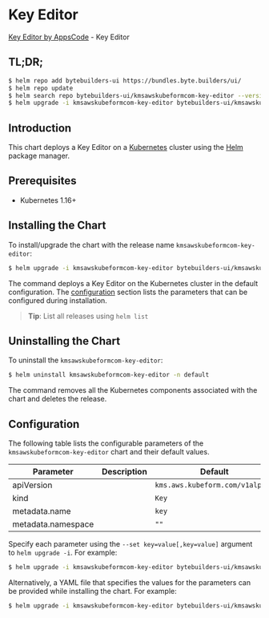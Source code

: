 # Key Editor

[Key Editor by AppsCode](https://byte.builders) - Key Editor

## TL;DR;

```bash
$ helm repo add bytebuilders-ui https://bundles.byte.builders/ui/
$ helm repo update
$ helm search repo bytebuilders-ui/kmsawskubeformcom-key-editor --version=v0.4.16
$ helm upgrade -i kmsawskubeformcom-key-editor bytebuilders-ui/kmsawskubeformcom-key-editor -n default --create-namespace --version=v0.4.16
```

## Introduction

This chart deploys a Key Editor on a [Kubernetes](http://kubernetes.io) cluster using the [Helm](https://helm.sh) package manager.

## Prerequisites

- Kubernetes 1.16+

## Installing the Chart

To install/upgrade the chart with the release name `kmsawskubeformcom-key-editor`:

```bash
$ helm upgrade -i kmsawskubeformcom-key-editor bytebuilders-ui/kmsawskubeformcom-key-editor -n default --create-namespace --version=v0.4.16
```

The command deploys a Key Editor on the Kubernetes cluster in the default configuration. The [configuration](#configuration) section lists the parameters that can be configured during installation.

> **Tip**: List all releases using `helm list`

## Uninstalling the Chart

To uninstall the `kmsawskubeformcom-key-editor`:

```bash
$ helm uninstall kmsawskubeformcom-key-editor -n default
```

The command removes all the Kubernetes components associated with the chart and deletes the release.

## Configuration

The following table lists the configurable parameters of the `kmsawskubeformcom-key-editor` chart and their default values.

|     Parameter      | Description |                  Default                   |
|--------------------|-------------|--------------------------------------------|
| apiVersion         |             | <code>kms.aws.kubeform.com/v1alpha1</code> |
| kind               |             | <code>Key</code>                           |
| metadata.name      |             | <code>key</code>                           |
| metadata.namespace |             | <code>""</code>                            |


Specify each parameter using the `--set key=value[,key=value]` argument to `helm upgrade -i`. For example:

```bash
$ helm upgrade -i kmsawskubeformcom-key-editor bytebuilders-ui/kmsawskubeformcom-key-editor -n default --create-namespace --version=v0.4.16 --set apiVersion=kms.aws.kubeform.com/v1alpha1
```

Alternatively, a YAML file that specifies the values for the parameters can be provided while
installing the chart. For example:

```bash
$ helm upgrade -i kmsawskubeformcom-key-editor bytebuilders-ui/kmsawskubeformcom-key-editor -n default --create-namespace --version=v0.4.16 --values values.yaml
```
